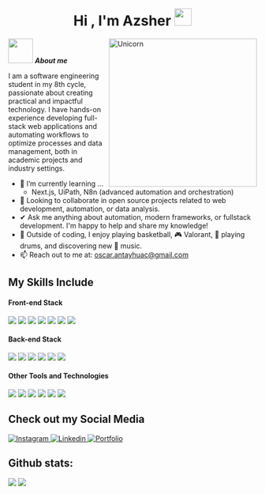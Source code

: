 <h1 align="center"><b>Hi , I'm Azsher </b><img src="https://media.giphy.com/media/hvRJCLFzcasrR4ia7z/giphy.gif" width="35"></h1>
<!--  -->
<img align="right" width=300px alt="Unicorn" src="https://media2.giphy.com/media/v1.Y2lkPTc5MGI3NjExOGRoaWVpdXhhdHY0cXN1dXc3Z3AzdHJpMTJoN2g3ZGFsdzExczRmbyZlcD12MV9pbnRlcm5hbF9naWZfYnlfaWQmY3Q9Zw/nBvri64uO4sX6/giphy.gif" />

<img src="https://github.com/7oSkaaa/7oSkaaa/blob/main/Images/about_me.gif?raw=true" width="50px">&nbsp;***About me***

I am a software engineering student in my 8th cycle, passionate about creating practical and impactful technology. I have hands-on experience developing full-stack web applications and automating workflows to optimize processes and data management, both in academic projects and industry settings.
- 🌱 I’m currently learning ...
  - Next.js, UiPath, N8n (advanced automation and orchestration)
- 🤜 Looking to collaborate in open source projects related to web development, automation, or data analysis.
- ✔ Ask me anything about automation, modern frameworks, or fullstack development. I'm happy to help and share my knowledge!<br>
- 🏀 Outside of coding, I enjoy playing basketball, 🎮 Valorant, 🥁 playing drums, and discovering new 🎵 music.
- 📫 Reach out to me at: <a href="voscar.antayhuac@gmail.com">oscar.antayhuac@gmail.com</a>

## My Skills Include

<h4> Front-end Stack </h4>
<span> 
  <img src="https://img.shields.io/badge/Next-black?style=for-the-badge&logo=next.js&logoColor=white">
  <img src="https://img.shields.io/badge/react-%2320232a.svg?style=for-the-badge&logo=react&logoColor=%2361DAFB">
  <img src="https://img.shields.io/badge/vuejs-%2335495e.svg?style=for-the-badge&logo=vuedotjs&logoColor=%234FC08D">
  <img src="https://img.shields.io/badge/angular-%23DD0031.svg?style=for-the-badge&logo=angular&logoColor=white">
  <img src="https://img.shields.io/badge/html5-%23E34F26.svg?style=for-the-badge&logo=html5&logoColor=white">
  <img src="https://img.shields.io/badge/css3-%231572B6.svg?style=for-the-badge&logo=css3&logoColor=white">
  <img src="https://img.shields.io/badge/JavaScript-F7DF1E?style=for-the-badge&logo=javascript&logoColor=black">
</span>

<h4> Back-end Stack </h4>
<span> 
  <img src="https://img.shields.io/badge/Java-ED8B00?style=for-the-badge&logo=java&logoColor=white">
  <img src="https://img.shields.io/badge/spring-%236DB33F.svg?style=for-the-badge&logo=spring&logoColor=white">
  <img src="https://img.shields.io/badge/python-3670A0?style=for-the-badge&logo=python&logoColor=ffdd54">
  <img src= "https://img.shields.io/badge/typescript-%23007ACC.svg?style=for-the-badge&logo=typescript&logoColor=white">
  <img src= "https://img.shields.io/badge/.NET-5C2D91?style=for-the-badge&logo=.net&logoColor=white">
  <img src= "https://img.shields.io/badge/c%23-%23239120.svg?style=for-the-badge&logo=csharp&logoColor=white">
</span> 

<h4> Other Tools and Technologies </h4>
<span>
  <img src="https://img.shields.io/badge/Git-F05032?style=for-the-badge&logo=git&logoColor=white">
  <img src="https://img.shields.io/badge/jira-%230A0FFF.svg?style=for-the-badge&logo=jira&logoColor=white">
  <img src="https://img.shields.io/badge/Notion-%23000000.svg?style=for-the-badge&logo=notion&logoColor=white">
  <img src="https://img.shields.io/badge/MySQL-00000F?style=for-the-badge&logo=mysql&logoColor=white">
  <img src="https://img.shields.io/badge/Microsoft_Excel-217346?style=for-the-badge&logo=microsoft-excel&logoColor=white">
  <img src="https://img.shields.io/badge/power_bi-F2C811?style=for-the-badge&logo=powerbi&logoColor=black">
</span>

## Check out my Social Media

<a href= "https://www.instagram.com/azsher_/?hl=es"> 
    <img src="https://img.shields.io/badge/Instagram-%23E4405F.svg?style=for-the-badge&logo=Instagram&logoColor=white" alt="Instagram">
</a>
<a href="https://www.linkedin.com/in/oscar-antayhua/" >
  <img src="https://img.shields.io/badge/linkedin-%230077B5.svg?style=for-the-badge&logo=linkedin&logoColor=white" alt="Linkedin">
</a>

</a>
<a href="https://oscar-antayhua.vercel.app/">
  <img src="https://img.shields.io/badge/Portfolio-%23000000.svg?style=for-the-badge&logo=firefox&logoColor=#FF7139" alt="Portfolio">
</a>

<h2>Github stats:</h2> 

[![](https://github-readme-stats.vercel.app/api?username=Azsher&show_icons=true&theme=dark&hide_border=true&locale=en)](https://github.com/Azsher)
[![](https://github-readme-streak-stats.herokuapp.com/?user=Azsher&theme=dark&hide_border=true)](https://github.com/Azsher)
</div>

